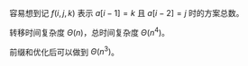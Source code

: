 容易想到记 $f(i,j,k)$ 表示 $a[i-1]=k$ 且 $a[i-2]=j$ 时的方案总数。

转移时间复杂度 $\Theta(n)$，总时间复杂度 $\Theta(n^4)$。

前缀和优化后可以做到 $\Theta(n^3)$。